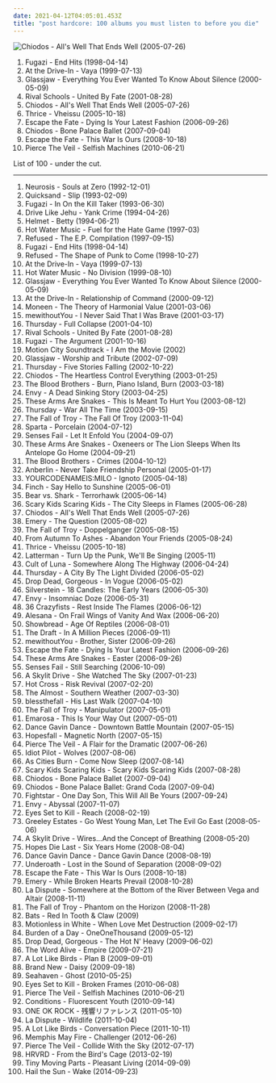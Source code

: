 ```yaml
---
date: 2021-04-12T04:05:01.453Z
title: "post hardcore: 100 albums you must listen to before you die"
---
```

![Chiodos - All&#39;s Well That Ends Well (2005-07-26)](http://coverartarchive.org/release/0615cf12-505d-4a88-bcaa-2451da7bb28e/17952063492-500.jpg "Chiodos - All's Well That Ends Well (2005-07-26)")
<ol class="albums">
<li data-cover="http://coverartarchive.org/release/3c1d5669-ae58-33db-b98d-ef346b55acc7/26546641163-500.jpg" data-tags="post-hardcore" role="button">Fugazi - End Hits (1998-04-14)</li>
<li data-cover="https://img.discogs.com/ifHXDIv3kRCViLBL_BnMSYjcRRc=/fit-in/500x496/filters:strip_icc():format(jpeg):mode_rgb():quality(90)/discogs-images/R-880651-1301137759.jpeg.jpg" data-tags="post-hardcore" role="button">At the Drive-In - Vaya (1999-07-13)</li>
<li data-cover="http://coverartarchive.org/release/0fbf71bc-5530-35cb-be9e-fccb2ec2a9ca/19908311105-500.jpg" data-tags="post-hardcore" role="button">Glassjaw - Everything You Ever Wanted To Know About Silence (2000-05-09)</li>
<li data-cover="http://coverartarchive.org/release/f5629cbf-9f10-49fc-a72c-a263b53dfb5a/27078039118-500.jpg" data-tags="post-hardcore, post hardcore" role="button">Rival Schools - United By Fate (2001-08-28)</li>
<li data-cover="http://coverartarchive.org/release/0615cf12-505d-4a88-bcaa-2451da7bb28e/17952063492-500.jpg" data-tags="post-hardcore" role="button">Chiodos - All's Well That Ends Well (2005-07-26)</li>
<li data-cover="http://coverartarchive.org/release/8cc658aa-5ded-44e9-8a24-4e50fa0425ae/18280581390-500.jpg" data-tags="post-hardcore" role="button">Thrice - Vheissu (2005-10-18)</li>
<li data-cover="http://coverartarchive.org/release/d21c95c8-40bb-467c-b11f-218886cd0b22/8973658859-500.jpg" data-tags="post-hardcore" role="button">Escape the Fate - Dying Is Your Latest Fashion (2006-09-26)</li>
<li data-cover="http://coverartarchive.org/release/b3a8fd07-b386-47bf-97bc-5d14222e0c8c/15093179874-500.jpg" data-tags="post-hardcore" role="button">Chiodos - Bone Palace Ballet (2007-09-04)</li>
<li data-cover="http://coverartarchive.org/release/82d305e4-8d45-4673-9240-1b36da06b1eb/8973784940-500.jpg" data-tags="post-hardcore" role="button">Escape the Fate - This War Is Ours (2008-10-18)</li>
<li data-cover="http://coverartarchive.org/release/52480116-0a55-4090-a91a-7b0752f7955f/7149416698-500.jpg" data-tags="post-hardcore, emocore" role="button">Pierce The Veil - Selfish Machines (2010-06-21)</li>
</ol>
List of 100 - under the cut.
<!-- more -->

_________________

<ol class="albums">
<li data-cover="http://coverartarchive.org/release/64bb2d1b-e4ab-4808-be16-5466264c2e65/20845677913-500.jpg" data-tags="sludge, sludge metal, post-metal" role="button">
Neurosis - Souls at Zero (1992-12-01)
</li>
<li data-cover="http://coverartarchive.org/release/03d5aab6-c3f5-483e-8e41-ca99ef7dab32/28641431315-500.jpg" data-tags="rock, post hardcore" role="button">
Quicksand - Slip (1993-02-09)
</li>
<li data-cover="http://coverartarchive.org/release/35704cbf-172f-30b9-b182-824eb9da6342/7439086253-500.jpg" data-tags="post-hardcore" role="button">
Fugazi - In On the Kill Taker (1993-06-30)
</li>
<li data-cover="http://coverartarchive.org/release/883a8c08-4f08-4acc-b2a4-9f2d549ac696/23545562962-500.jpg" data-tags="post-hardcore, math rock" role="button">
Drive Like Jehu - Yank Crime (1994-04-26)
</li>
<li data-cover="http://coverartarchive.org/release/baee0b71-4a39-436b-bf62-78f46f235c00/3330961306-500.jpg" data-tags="alternative metal" role="button">
Helmet - Betty (1994-06-21)
</li>
<li data-cover="http://coverartarchive.org/release/7b572ec0-9b8f-3b54-af1b-5d3c680a20a6/21433211070-500.jpg" data-tags="punk, emo, punk rock, post-hardcore" role="button">
Hot Water Music - Fuel for the Hate Game (1997-03)
</li>
<li data-cover="http://coverartarchive.org/release/ebfb4400-5eb5-490f-ac77-5dd0a7bae786/25627484482-500.jpg" data-tags="post-hardcore, hardcore punk" role="button">
Refused - The E.P. Compilation (1997-09-15)
</li>
<li data-cover="http://coverartarchive.org/release/3c1d5669-ae58-33db-b98d-ef346b55acc7/26546641163-500.jpg" data-tags="post-hardcore" role="button">
Fugazi - End Hits (1998-04-14)
</li>
<li data-cover="https://img.discogs.com/PLsYwNCDdj9M_L3gnbau_vIS9xo=/fit-in/600x600/filters:strip_icc():format(jpeg):mode_rgb():quality(90)/discogs-images/R-16244403-1605891605-5962.jpeg.jpg" data-tags="hardcore, post-hardcore" role="button">
Refused - The Shape of Punk to Come (1998-10-27)
</li>
<li data-cover="https://img.discogs.com/ifHXDIv3kRCViLBL_BnMSYjcRRc=/fit-in/500x496/filters:strip_icc():format(jpeg):mode_rgb():quality(90)/discogs-images/R-880651-1301137759.jpeg.jpg" data-tags="post-hardcore" role="button">
At the Drive-In - Vaya (1999-07-13)
</li>
<li data-cover="https://img.discogs.com/zTITWyu4HLQARZfKbYy8vitcQU8=/fit-in/600x600/filters:strip_icc():format(jpeg):mode_rgb():quality(90)/discogs-images/R-3195794-1610802198-5098.jpeg.jpg" data-tags="punk, post-hardcore" role="button">
Hot Water Music - No Division (1999-08-10)
</li>
<li data-cover="http://coverartarchive.org/release/0fbf71bc-5530-35cb-be9e-fccb2ec2a9ca/19908311105-500.jpg" data-tags="post-hardcore" role="button">
Glassjaw - Everything You Ever Wanted To Know About Silence (2000-05-09)
</li>
<li data-cover="https://img.discogs.com/mWWmYqukf--04XnvgYW-RZqajk4=/fit-in/600x600/filters:strip_icc():format(jpeg):mode_rgb():quality(90)/discogs-images/R-381186-1573438446-4282.jpeg.jpg" data-tags="post-hardcore" role="button">
At the Drive-In - Relationship of Command (2000-09-12)
</li>
<li data-cover="http://coverartarchive.org/release/afe99ff8-5fec-4c48-82d0-bd0797752b64/4703766981-500.jpg" data-tags="punk rock, post hardcore, hopeless, emopop" role="button">
Moneen - The Theory of Harmonial Value (2001-03-06)
</li>
<li data-cover="http://coverartarchive.org/release/713deda0-0a2e-41c9-b303-d2ddac59bc5c/25421405055-500.jpg" data-tags="post hardcore, tooth and nail records" role="button">
mewithoutYou - I Never Said That I Was Brave (2001-03-17)
</li>
<li data-cover="http://coverartarchive.org/release/c4cd7298-790a-30cc-ac23-e5b5144a5cc2/27353011944-500.jpg" data-tags="post-hardcore, emo" role="button">
Thursday - Full Collapse (2001-04-10)
</li>
<li data-cover="http://coverartarchive.org/release/f5629cbf-9f10-49fc-a72c-a263b53dfb5a/27078039118-500.jpg" data-tags="post-hardcore, post hardcore" role="button">
Rival Schools - United By Fate (2001-08-28)
</li>
<li data-cover="http://coverartarchive.org/release/0e789eca-d5e5-469f-8648-9fe5c1ca68a9/9561282758-500.jpg" data-tags="post-hardcore" role="button">
Fugazi - The Argument (2001-10-16)
</li>
<li data-cover="https://img.discogs.com/tfulD_HMi8UtHRtBXTnttjY4O5U=/fit-in/600x595/filters:strip_icc():format(jpeg):mode_rgb():quality(90)/discogs-images/R-459751-1371414323-2301.jpeg.jpg" data-tags="pop punk" role="button">
Motion City Soundtrack - I Am the Movie (2002)
</li>
<li data-cover="https://img.discogs.com/DuZxiqzLd09K9H3hMhebldCqm9M=/fit-in/300x256/filters:strip_icc():format(jpeg):mode_rgb():quality(90)/discogs-images/R-464307-1117349454.jpg.jpg" data-tags="post-hardcore" role="button">
Glassjaw - Worship and Tribute (2002-07-09)
</li>
<li data-cover="http://coverartarchive.org/release/3e56d2ad-b3e8-3fe3-87c8-5ae3a2c71c09/10844781822-500.jpg" data-tags="live, post hardcore" role="button">
Thursday - Five Stories Falling (2002-10-22)
</li>
<li data-cover="http://coverartarchive.org/release/21733029-83bc-4e5c-9168-aaeb1a0974c2/25363643606-500.jpg" data-tags="post-hardcore, post hardcore" role="button">
Chiodos - The Heartless Control Everything (2003-01-25)
</li>
<li data-cover="http://coverartarchive.org/release/b2e6209b-ba91-4c35-a531-dc71c5c1fd8b/16133300898-500.jpg" data-tags="post-hardcore" role="button">
The Blood Brothers - Burn, Piano Island, Burn (2003-03-18)
</li>
<li data-cover="https://img.discogs.com/kRhGE1p4CAb52fJpgyfezYZq1rw=/fit-in/600x596/filters:strip_icc():format(jpeg):mode_rgb():quality(90)/discogs-images/R-371783-1530777030-9373.png.jpg" data-tags="screamo, post hardcore" role="button">
Envy - A Dead Sinking Story (2003-04-25)
</li>
<li data-cover="https://img.discogs.com/lWHmK9kuimivwnEarRIGWx8megQ=/fit-in/600x593/filters:strip_icc():format(jpeg):mode_rgb():quality(90)/discogs-images/R-955515-1556813739-3408.jpeg.jpg" data-tags="post hardcore" role="button">
These Arms Are Snakes - This Is Meant To Hurt You (2003-08-12)
</li>
<li data-cover="http://coverartarchive.org/release/af6212bb-3139-3251-9a89-0e510de3ed11/2341635674-500.jpg" data-tags="post-hardcore, emo" role="button">
Thursday - War All The Time (2003-09-15)
</li>
<li data-cover="http://coverartarchive.org/release/a660c2ae-4ad9-4682-b06a-a95ffa3ab4a7/26500850268-500.jpg" data-tags="post-hardcore" role="button">
The Fall of Troy - The Fall Of Troy (2003-11-04)
</li>
<li data-cover="http://coverartarchive.org/release/8c21f963-8ca1-4d19-aed3-479495617eaa/3331901488-500.jpg" data-tags="post-hardcore" role="button">
Sparta - Porcelain (2004-07-12)
</li>
<li data-cover="http://coverartarchive.org/release/42f3b9d6-52b3-49a8-a65d-972b578decf0/5893187085-500.jpg" data-tags="emo" role="button">
Senses Fail - Let It Enfold You (2004-09-07)
</li>
<li data-cover="http://coverartarchive.org/release/1d1a12c1-31d6-4797-b28e-748d99dddbc1/13205434693-500.jpg" data-tags="post hardcore, indie, experimental, post-hardcore" role="button">
These Arms Are Snakes - Oxeneers or The Lion Sleeps When Its Antelope Go Home (2004-09-21)
</li>
<li data-cover="https://via.placeholder.com/450" data-tags="post-hardcore" role="button">
The Blood Brothers - Crimes (2004-10-12)
</li>
<li data-cover="http://coverartarchive.org/release/0158574e-e762-4a5f-a927-ad925172605d/17944620848-500.jpg" data-tags="alternative rock" role="button">
Anberlin - Never Take Friendship Personal (2005-01-17)
</li>
<li data-cover="http://coverartarchive.org/release/b87963f4-5f8a-4e38-a7cb-35f40e2cf839/11695934125-500.jpg" data-tags="post-rock, post hardcore, durkadurka, indie emo" role="button">
YOURCODENAMEIS:MILO - Ignoto (2005-04-18)
</li>
<li data-cover="https://img.discogs.com/MI2oAl7q5Ttmn7G4Yejrv7o-Hzw=/fit-in/489x489/filters:strip_icc():format(jpeg):mode_rgb():quality(90)/discogs-images/R-1802683-1422876109-1198.jpeg.jpg" data-tags="post-hardcore" role="button">
Finch - Say Hello to Sunshine (2005-06-01)
</li>
<li data-cover="http://coverartarchive.org/release/8f363d2a-d6b1-41ae-86b1-d52cbc0fd60f/13751812587-500.jpg" data-tags="post-hardcore, indie" role="button">
Bear vs. Shark - Terrorhawk (2005-06-14)
</li>
<li data-cover="http://coverartarchive.org/release/de811c20-f2b1-395a-a377-6ea2f1aa0ba6/24647170363-500.jpg" data-tags="post-hardcore" role="button">
Scary Kids Scaring Kids - The City Sleeps in Flames (2005-06-28)
</li>
<li data-cover="http://coverartarchive.org/release/0615cf12-505d-4a88-bcaa-2451da7bb28e/17952063492-500.jpg" data-tags="post-hardcore" role="button">
Chiodos - All's Well That Ends Well (2005-07-26)
</li>
<li data-cover="http://coverartarchive.org/release/a7337747-fa84-4d3f-aa12-e53ad43cf745/4889657836-500.jpg" data-tags="emo, christian, emocore, rock, post-hardcore" role="button">
Emery - The Question (2005-08-02)
</li>
<li data-cover="http://coverartarchive.org/release/45641120-9137-3d9b-bb47-8915b1541a3d/17802812575-500.jpg" data-tags="post-hardcore" role="button">
The Fall of Troy - Doppelganger (2005-08-15)
</li>
<li data-cover="https://img.discogs.com/PF-4IeNsOVZ5IHNmszQKaeSGVkA=/fit-in/508x451/filters:strip_icc():format(jpeg):mode_rgb():quality(90)/discogs-images/R-537138-1271067043.jpeg.jpg" data-tags="metalcore, post-hardcore, emocore" role="button">
From Autumn To Ashes - Abandon Your Friends (2005-08-24)
</li>
<li data-cover="http://coverartarchive.org/release/8cc658aa-5ded-44e9-8a24-4e50fa0425ae/18280581390-500.jpg" data-tags="post-hardcore" role="button">
Thrice - Vheissu (2005-10-18)
</li>
<li data-cover="https://img.discogs.com/bTbr1FZ58H8bTJiMJd1Avt0ozB0=/fit-in/600x591/filters:strip_icc():format(jpeg):mode_rgb():quality(90)/discogs-images/R-2262045-1273021050.jpeg.jpg" data-tags="punk, pop-punk, melodic hardcore, post hardcore, deep elm, grit, hardcore and post hardcore" role="button">
Latterman - Turn Up the Punk, We'll Be Singing (2005-11)
</li>
<li data-cover="http://coverartarchive.org/release/1fde8540-59cf-4c8d-8429-eb076d03fb05/21557052063-500.jpg" data-tags="post-metal, sludge" role="button">
Cult of Luna - Somewhere Along The Highway (2006-04-24)
</li>
<li data-cover="http://coverartarchive.org/release/93d6bfce-9c1a-38a7-bc24-13be3a4a51b8/14793961860-500.jpg" data-tags="post-hardcore, emo" role="button">
Thursday - A City By The Light Divided (2006-05-02)
</li>
<li data-cover="https://img.discogs.com/A60KFnwDmdd6gD9592hAgjboZGU=/fit-in/499x500/filters:strip_icc():format(jpeg):mode_rgb():quality(90)/discogs-images/R-2886358-1305706040.jpeg.jpg" data-tags="post-hardcore" role="button">
Drop Dead, Gorgeous - In Vogue (2006-05-02)
</li>
<li data-cover="https://img.discogs.com/73U-w7FAtiywrk_hQhIh_jGbbGg=/fit-in/600x600/filters:strip_icc():format(jpeg):mode_rgb():quality(90)/discogs-images/R-16231998-1610142155-7125.jpeg.jpg" data-tags="screamo, post-hardcore" role="button">
Silverstein - 18 Candles: The Early Years (2006-05-30)
</li>
<li data-cover="https://img.discogs.com/sogU5mtWKByinBK0l5_KSIFerBQ=/fit-in/600x598/filters:strip_icc():format(jpeg):mode_rgb():quality(90)/discogs-images/R-867269-1491971657-7535.jpeg.jpg" data-tags="screamo" role="button">
Envy - Insomniac Doze (2006-05-31)
</li>
<li data-cover="http://coverartarchive.org/release/86682a5b-ffe8-3662-9aae-e45c906422a4/5936187593-500.jpg" data-tags="metalcore" role="button">
36 Crazyfists - Rest Inside The Flames (2006-06-12)
</li>
<li data-cover="http://coverartarchive.org/release/57eafc78-cefd-4048-baf0-073739ee918e/3014173374-500.jpg" data-tags="screamo, emocore, post-hardcore" role="button">
Alesana - On Frail Wings of Vanity And Wax (2006-06-20)
</li>
<li data-cover="https://via.placeholder.com/450" data-tags="post hardcore, raw rock" role="button">
Showbread - Age Of Reptiles (2006-08-01)
</li>
<li data-cover="http://coverartarchive.org/release/bfd56f90-f528-4057-9a8c-8d6e2695e5b9/4812084648-500.jpg" data-tags="punk, punk rock" role="button">
The Draft - In A Million Pieces (2006-09-11)
</li>
<li data-cover="http://coverartarchive.org/release/5ce948fc-a995-4c62-8f00-3f5db5700341/4889935052-500.jpg" data-tags="indie rock" role="button">
mewithoutYou - Brother, Sister (2006-09-26)
</li>
<li data-cover="http://coverartarchive.org/release/d21c95c8-40bb-467c-b11f-218886cd0b22/8973658859-500.jpg" data-tags="post-hardcore" role="button">
Escape the Fate - Dying Is Your Latest Fashion (2006-09-26)
</li>
<li data-cover="https://img.discogs.com/XWBPucx_MnBGY2_OF_I_3eg6kwQ=/fit-in/240x240/filters:strip_icc():format(jpeg):mode_rgb():quality(90)/discogs-images/R-1027802-1185707476.jpeg.jpg" data-tags="post-hardcore, post hardcore" role="button">
These Arms Are Snakes - Easter (2006-09-26)
</li>
<li data-cover="https://img.discogs.com/79232wWfyj9nvp1eZTSxuwkreI0=/fit-in/350x350/filters:strip_icc():format(jpeg):mode_rgb():quality(90)/discogs-images/R-3890719-1348261446-2446.jpeg.jpg" data-tags="post-hardcore" role="button">
Senses Fail - Still Searching (2006-10-09)
</li>
<li data-cover="http://coverartarchive.org/release/2c7efad2-73f2-4652-b6b6-2ec78963fcf6/8691616470-500.jpg" data-tags="post-hardcore" role="button">
A Skylit Drive - She Watched The Sky (2007-01-23)
</li>
<li data-cover="http://coverartarchive.org/release/a219c008-8194-401e-bdf2-1d775b90f9bc/3330992900-500.jpg" data-tags="post-hardcore, screamo" role="button">
Hot Cross - Risk Revival (2007-02-20)
</li>
<li data-cover="http://coverartarchive.org/release/f1f6c952-8761-497d-9d25-4ee399198093/4889467365-500.jpg" data-tags="rock, alternative rock, post-hardcore, alternative" role="button">
The Almost - Southern Weather (2007-03-30)
</li>
<li data-cover="http://coverartarchive.org/release/a8403ef9-d956-48f3-8617-8c6ba5070ccd/18892961265-500.jpg" data-tags="emocore, post-hardcore, metalcore" role="button">
blessthefall - His Last Walk (2007-04-10)
</li>
<li data-cover="https://img.discogs.com/F0PJpap4eBWr5cbsS72NJ-CgUBo=/fit-in/600x539/filters:strip_icc():format(jpeg):mode_rgb():quality(90)/discogs-images/R-1071802-1215843325.jpeg.jpg" data-tags="post-hardcore" role="button">
The Fall of Troy - Manipulator (2007-05-01)
</li>
<li data-cover="http://coverartarchive.org/release/e7ff2419-8d8d-4c5a-a5b0-fa355924cc62/17979913063-500.jpg" data-tags="post-hardcore" role="button">
Emarosa - This Is Your Way Out (2007-05-01)
</li>
<li data-cover="http://coverartarchive.org/release/c2753149-fc02-4804-a989-b537b7016489/6515469434-500.jpg" data-tags="post-hardcore" role="button">
Dance Gavin Dance - Downtown Battle Mountain (2007-05-15)
</li>
<li data-cover="http://coverartarchive.org/release/32d5088f-fe26-4343-9f9d-603a20a172cd/3330982026-500.jpg" data-tags="post-hardcore, post hardcore" role="button">
Hopesfall - Magnetic North (2007-05-15)
</li>
<li data-cover="http://coverartarchive.org/release/fa7ea6f2-f2d9-4dd3-9236-5287a6b56272/7163668976-500.jpg" data-tags="post-hardcore" role="button">
Pierce The Veil - A Flair for the Dramatic (2007-06-26)
</li>
<li data-cover="http://coverartarchive.org/release/e49596a4-6ace-4323-88fb-a17e50b89949/23422894631-500.jpg" data-tags="post hardcore" role="button">
Idiot Pilot - Wolves (2007-08-06)
</li>
<li data-cover="http://coverartarchive.org/release/ee9ec74d-56be-4899-aa21-48222372ba27/23360195848-500.jpg" data-tags="post-hardcore" role="button">
As Cities Burn - Come Now Sleep (2007-08-14)
</li>
<li data-cover="http://coverartarchive.org/release/1ea46d2e-a7a3-4199-8f71-9897b4ef06e5/26813472714-500.jpg" data-tags="screamo, post-hardcore" role="button">
Scary Kids Scaring Kids - Scary Kids Scaring Kids (2007-08-28)
</li>
<li data-cover="http://coverartarchive.org/release/b3a8fd07-b386-47bf-97bc-5d14222e0c8c/15093179874-500.jpg" data-tags="post-hardcore" role="button">
Chiodos - Bone Palace Ballet (2007-09-04)
</li>
<li data-cover="http://coverartarchive.org/release/ae7d34e9-832a-4741-bd70-32313de0c3c4/16175419154-500.jpg" data-tags="post-hardcore" role="button">
Chiodos - Bone Palace Ballet: Grand Coda (2007-09-04)
</li>
<li data-cover="https://img.discogs.com/xhjN9NcWslRcV4nJ2gAVIYMpRzo=/fit-in/600x600/filters:strip_icc():format(jpeg):mode_rgb():quality(90)/discogs-images/R-1604393-1231608609.jpeg.jpg" data-tags="rock, post-hardcore" role="button">
Fightstar - One Day Son, This Will All Be Yours (2007-09-24)
</li>
<li data-cover="http://coverartarchive.org/release/c9e6c985-7f39-3cbc-8692-fca3d822cd5c/4897579227-500.jpg" data-tags="screamo, post hardcore" role="button">
Envy - Abyssal (2007-11-07)
</li>
<li data-cover="https://img.discogs.com/1PvyKtZ-ooTwaD0TkN-cxj5VoGE=/fit-in/600x605/filters:strip_icc():format(jpeg):mode_rgb():quality(90)/discogs-images/R-3650727-1533415894-4992.jpeg.jpg" data-tags="post-hardcore, screamo" role="button">
Eyes Set to Kill - Reach (2008-02-19)
</li>
<li data-cover="http://coverartarchive.org/release/5d9a3787-a6ae-475a-b93e-1c72a18c7018/3330594215-500.jpg" data-tags="post-hardcore" role="button">
Greeley Estates - Go West Young Man, Let The Evil Go East (2008-05-06)
</li>
<li data-cover="http://coverartarchive.org/release/1a157f06-d2f8-41c1-8ef0-0fced6b12b7a/15093516792-500.jpg" data-tags="screamo, post-hardcore, metalcore, hardcore, emo, emocore" role="button">
A Skylit Drive - Wires...And the Concept of Breathing (2008-05-20)
</li>
<li data-cover="https://img.discogs.com/G_2D0AjMs78K4xMs5169gOnfx9Q=/fit-in/300x298/filters:strip_icc():format(jpeg):mode_rgb():quality(90)/discogs-images/R-3168720-1318866783.jpeg.jpg" data-tags="emocore, screamo, post-hardcore, post hardcore" role="button">
Hopes Die Last - Six Years Home (2008-08-04)
</li>
<li data-cover="http://coverartarchive.org/release/d3eab0f0-0f87-40bd-877e-cedd895fb9c8/6532860840-500.jpg" data-tags="post-hardcore, experimental" role="button">
Dance Gavin Dance - Dance Gavin Dance (2008-08-19)
</li>
<li data-cover="http://coverartarchive.org/release/257fc109-3150-431b-8670-39bec0b62e08/28727135104-500.jpg" data-tags="post-hardcore, metalcore" role="button">
Underoath - Lost in the Sound of Separation (2008-09-02)
</li>
<li data-cover="http://coverartarchive.org/release/82d305e4-8d45-4673-9240-1b36da06b1eb/8973784940-500.jpg" data-tags="post-hardcore" role="button">
Escape the Fate - This War Is Ours (2008-10-18)
</li>
<li data-cover="http://coverartarchive.org/release/4aec65c1-e1c7-4ba2-bec7-1ecabc49e40d/4889664504-500.jpg" data-tags="post-hardcore" role="button">
Emery - While Broken Hearts Prevail (2008-10-28)
</li>
<li data-cover="http://coverartarchive.org/release/a4e48e1b-510f-4671-b51c-ae66fa6adfa7/9206975708-500.jpg" data-tags="post-hardcore" role="button">
La Dispute - Somewhere at the Bottom of the River Between Vega and Altair (2008-11-11)
</li>
<li data-cover="http://coverartarchive.org/release/df45d0f3-7ce4-4e18-8a59-6d87103829cc/8703023202-500.jpg" data-tags="progressive rock, progressive, post-hardcore" role="button">
The Fall of Troy - Phantom on the Horizon (2008-11-28)
</li>
<li data-cover="http://coverartarchive.org/release/dddf0c43-c13e-4369-9639-b8dd6fcd9670/10875440689-500.jpg" data-tags="math rock, post punk, post hardcore, progressive post hardcore, mathpop mathrock indie, weas que planeo escuchar" role="button">
Bats - Red In Tooth & Claw (2009)
</li>
<li data-cover="http://coverartarchive.org/release/ad2162b9-c8b8-43dc-89ba-dd3e73243a6e/7151854920-500.jpg" data-tags="metalcore, screamo, hardcore, post-hardcore" role="button">
Motionless in White - When Love Met Destruction (2009-02-17)
</li>
<li data-cover="http://coverartarchive.org/release/0872256a-1e32-457c-877f-18c9d8d28af7/17951540112-500.jpg" data-tags="post-hardcore, screamo" role="button">
Burden of a Day - OneOneThousand (2009-05-12)
</li>
<li data-cover="https://img.discogs.com/mZ7qhw-XeNVnSyJ7ptzX1LRr5cI=/fit-in/600x600/filters:strip_icc():format(jpeg):mode_rgb():quality(90)/discogs-images/R-1804365-1244402724.jpeg.jpg" data-tags="post-hardcore" role="button">
Drop Dead, Gorgeous - The Hot N' Heavy (2009-06-02)
</li>
<li data-cover="http://coverartarchive.org/release/8cb08444-26c6-48e8-a0a9-b30126895e7e/19429003524-500.jpg" data-tags="post-hardcore" role="button">
The Word Alive - Empire (2009-07-21)
</li>
<li data-cover="http://coverartarchive.org/release/3d8860ec-2fa0-4e15-a604-f6dd767eeb06/8675697131-500.jpg" data-tags="experimental, post-hardcore" role="button">
A Lot Like Birds - Plan B (2009-09-01)
</li>
<li data-cover="http://coverartarchive.org/release/aa69a080-f4bd-44cd-bc3d-513880be9ea5/9465797397-500.jpg" data-tags="alternative rock" role="button">
Brand New - Daisy (2009-09-18)
</li>
<li data-cover="http://coverartarchive.org/release/d44a4860-fa76-4418-b104-fedf7c7eb211/4896550705-500.jpg" data-tags="emo, pop punk, post hardcore, vvv" role="button">
Seahaven - Ghost (2010-05-25)
</li>
<li data-cover="http://coverartarchive.org/release/994bc37e-941a-4bd9-a49a-622049b1d23a/18004497580-500.jpg" data-tags="metalcore, post hardcore" role="button">
Eyes Set to Kill - Broken Frames (2010-06-08)
</li>
<li data-cover="http://coverartarchive.org/release/52480116-0a55-4090-a91a-7b0752f7955f/7149416698-500.jpg" data-tags="post-hardcore, emocore" role="button">
Pierce The Veil - Selfish Machines (2010-06-21)
</li>
<li data-cover="https://img.discogs.com/h8mSdwLyHnh0wIZRLtg5I05DwcM=/fit-in/600x600/filters:strip_icc():format(jpeg):mode_rgb():quality(90)/discogs-images/R-6296987-1415845055-8582.jpeg.jpg" data-tags="rock, alternative, pop punk, post-hardcore, emocore, post hardcore, emopop" role="button">
Conditions - Fluorescent Youth (2010-09-14)
</li>
<li data-cover="http://coverartarchive.org/release/f03fc5b3-2ef7-4191-9386-7eed09d76090/3429279743-500.jpg" data-tags="emo, post-hardcore, j-rock, post hardcore" role="button">
ONE OK ROCK - 残響リファレンス (2011-05-10)
</li>
<li data-cover="http://coverartarchive.org/release/db01945e-9945-4166-8e89-62daeac038c5/3366772511-500.jpg" data-tags="post-hardcore" role="button">
La Dispute - Wildlife (2011-10-04)
</li>
<li data-cover="http://coverartarchive.org/release/069afaf0-b814-4d38-b28b-50142f32e059/13185182232-500.jpg" data-tags="post-hardcore" role="button">
A Lot Like Birds - Conversation Piece (2011-10-11)
</li>
<li data-cover="http://coverartarchive.org/release/7231fc60-0198-4931-8bfc-bb06ce6cdf96/1258512420-500.jpg" data-tags="post-hardcore" role="button">
Memphis May Fire - Challenger (2012-06-26)
</li>
<li data-cover="http://coverartarchive.org/release/7888bbb8-204b-4701-9f15-ade723cd94ee/7163718243-500.jpg" data-tags="post-hardcore" role="button">
Pierce The Veil - Collide With the Sky (2012-07-17)
</li>
<li data-cover="http://coverartarchive.org/release/6bb0a19b-76b4-462a-90c0-2cfff5a12e6b/12269779243-500.jpg" data-tags="post-hardcore, post hardcore" role="button">
HRVRD - From the Bird's Cage (2013-02-19)
</li>
<li data-cover="http://coverartarchive.org/release/19c37c03-f88c-42f2-9465-263c227bc5bf/8360571008-500.jpg" data-tags="post-hardcore" role="button">
Tiny Moving Parts - Pleasant Living (2014-09-09)
</li>
<li data-cover="http://coverartarchive.org/release/d6bdb2f8-4a41-4d2b-96ab-ead862853b91/8508805859-500.jpg" data-tags="post-hardcore" role="button">
Hail the Sun - Wake (2014-09-23)
</li>
</ol>